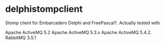 # delphistompclient
Stomp client for Embarcadero Delphi and FreePascal?. Actually tested with

Apache ActiveMQ 5.2
Apache ActiveMQ 5.3.x
Apache ActiveMQ 5.4.2.
RabbitMQ 3.5.1
